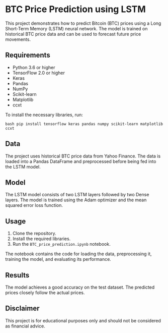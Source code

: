 # BTC Price Prediction using LSTM

This project demonstrates how to predict Bitcoin (BTC) prices using a Long Short-Term Memory (LSTM) neural network. The model is trained on historical BTC price data and can be used to forecast future price movements.

## Requirements

* Python 3.6 or higher
* TensorFlow 2.0 or higher
* Keras
* Pandas
* NumPy
* Scikit-learn
* Matplotlib
* ccxt

To install the necessary libraries, run:
```
bash pip install tensorflow keras pandas numpy scikit-learn matplotlib ccxt
```
## Data

The project uses historical BTC price data from Yahoo Finance. The data is loaded into a Pandas DataFrame and preprocessed before being fed into the LSTM model.

## Model

The LSTM model consists of two LSTM layers followed by two Dense layers. The model is trained using the Adam optimizer and the mean squared error loss function.

## Usage

1. Clone the repository.
2. Install the required libraries.
3. Run the `BTC_price_prediction.ipynb` notebook.

The notebook contains the code for loading the data, preprocessing it, training the model, and evaluating its performance.

## Results

The model achieves a good accuracy on the test dataset. The predicted prices closely follow the actual prices.

## Disclaimer

This project is for educational purposes only and should not be considered as financial advice.
